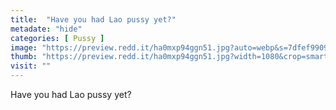 ```yaml
---
title:  "Have you had Lao pussy yet?"
metadate: "hide"
categories: [ Pussy ]
image: "https://preview.redd.it/ha0mxp94ggn51.jpg?auto=webp&s=7dfef9909cdb2c5cd86bfe576ef3814feccc23fe"
thumb: "https://preview.redd.it/ha0mxp94ggn51.jpg?width=1080&crop=smart&auto=webp&s=8f7faa0df415c1b92dfc3eab9d527d6c1ec9dfd5"
visit: ""
---
```

Have you had Lao pussy yet?
